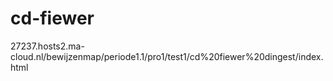 # cd-fiewer
27237.hosts2.ma-cloud.nl/bewijzenmap/periode1.1/pro1/test1/cd%20fiewer%20dingest/index.html
